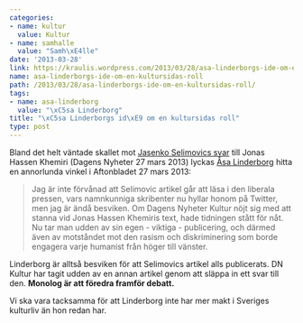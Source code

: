 ```yaml
---
categories:
- name: kultur
  value: Kultur
- name: samhalle
  value: "Samh\xE4lle"
date: '2013-03-28'
link: https://kraulis.wordpress.com/2013/03/28/asa-linderborgs-ide-om-en-kultursidas-roll/
name: asa-linderborgs-ide-om-en-kultursidas-roll
path: /2013/03/28/asa-linderborgs-ide-om-en-kultursidas-roll/
tags:
- name: asa-linderborg
  value: "\xC5sa Linderborg"
title: "\xC5sa Linderborgs id\xE9 om en kultursidas roll"
type: post
---
```

Bland det helt väntade skallet mot [Jasenko Selimovics svar](http://www.dn.se/kultur-noje/debatt-essa/jonas-min-van) till Jonas Hassen Khemiri (Dagens Nyheter 27 mars 2013) lyckas [Åsa Linderborg](http://www.aftonbladet.se/kultur/article16496916.ab) hitta en annorlunda vinkel i Aftonbladet 27 mars 2013:

> Jag är inte förvånad att Selimovic artikel går att läsa i den liberala pressen, vars namnkunniga skribenter nu hyllar honom på Twitter, men jag är ändå besviken. Om Dagens Nyheter Kultur nöjt sig med att stanna vid Jonas Hassen Khemiris text, hade tidningen stått för nåt. Nu tar man udden av sin egen - viktiga - publicering, och därmed även av motståndet mot den rasism och diskriminering som borde engagera varje humanist från höger till vänster.

Linderborg är alltså besviken för att Selimovics artikel alls publicerats. DN Kultur har tagit udden av en annan artikel genom att släppa in ett svar till den. **Monolog är att föredra framför debatt.**

Vi ska vara tacksamma för att Linderborg inte har mer makt i Sveriges kulturliv än hon redan har.

